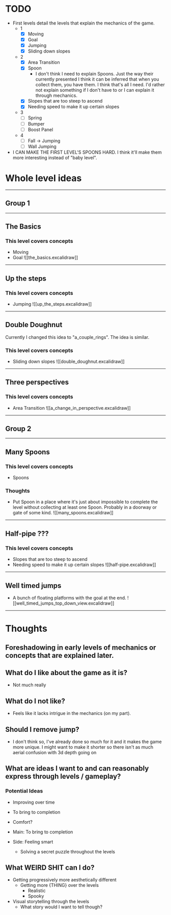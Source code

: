 # TODO
- First levels detail the levels that explain the mechanics of the game.
	- 1
		- [x] Moving
		- [x] Goal
		- [x] Jumping
		- [x] Sliding down slopes
	- 2
		- [x] Area Transition
		- [x] Spoon
			- I don't think I need to explain Spoons. Just the way their currently presented I think it can be inferred that when you collect them, you have them. I think that's all I need. I'd rather not explain something if I don't have to or I can explain it through mechanics.
		- [x] Slopes that are too steep to ascend
		- [x] Needing speed to make it up certain slopes
	- 3
		- [ ] Spring
		- [ ] Bumper
		- [ ] Boost Panel
	- 4
		- [ ] Fall -> Jumping
		- [ ] Wall Jumping
- I CAN MAKE THE FIRST LEVEL'S SPOONS HARD. I think it'll make them more interesting instead of "baby level".
# Whole level ideas
***
## Group 1
***
## The Basics
### This level covers concepts
- Moving
- Goal
![[the_basics.excalidraw]]
***
## Up the steps
### This level covers concepts
- Jumping
![[up_the_steps.excalidraw]]
***
## Double Doughnut
Currently I changed this idea to "a_couple_rings". The idea is similar.
### This level covers concepts
- Sliding down slopes
![[double_doughnut.excalidraw]]
***
## Three perspectives
### This level covers concepts
- Area Transition
![[a_change_in_perspective.excalidraw]]
***
## Group 2

***
## Many Spoons

### This level covers concepts
- Spoons
### Thoughts
- Put Spoon in a place where it's just about impossible to complete the level without collecting at least one Spoon. Probably in a doorway or gate of some kind.
![[many_spoons.excalidraw]]
***
## Half-pipe ???
### This level covers concepts
- Slopes that are too steep to ascend
- Needing speed to make it up certain slopes
![[half-pipe.excalidraw]]
***
## Well timed jumps
- A bunch of floating platforms with the goal at the end.
![[well_timed_jumps_top_down_view.excalidraw]]
***
# Thoughts
## Foreshadowing in early levels of mechanics or concepts that are explained later.
## What do I like about the game as it is?
- Not much really
## What do I not like?
- Feels like it lacks intrigue in the mechanics (on my part).
## Should I remove jump?
- I don't think so, I've already done so much for it and it makes the game more unique. I might want to make it shorter so there isn't as much aerial confusion with 3d depth going on
## What are ideas I want to and can reasonably express through levels / gameplay?
### Potential Ideas
- Improving over time
- To bring to completion
- Comfort?

- Main: To bring to completion
- Side: Feeling smart
	- Solving a secret puzzle throughout the levels
## What WEIRD SHIT can I do?
- Getting progressively more aesthetically different
	- Getting more {THING} over the levels
		- Realistic
		- Spooky
- Visual storytelling through the levels
	- What story would I want to tell though?
